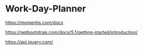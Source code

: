 # Work-Day-Planner

https://momentjs.com/docs

https://getbootstrap.com/docs/5.1/getting-started/introduction/

https://api.jquery.com/
